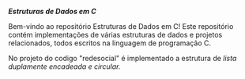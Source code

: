 ***Estruturas de Dados em C***

Bem-vindo ao repositório Estruturas de Dados em C!
Este repositório contém implementações de várias estruturas de dados e projetos relacionados, todos escritos na linguagem de programação C.

No projeto do codigo "redesocial" é implementado a estrutura de *lista duplamente encadeada e circular.*
